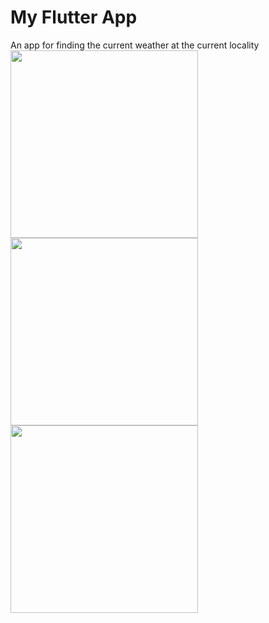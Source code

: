 # My Flutter App

An app for finding the current weather at the current locality
<img src="https://github.com/Abhishek-jaison/weather-app/assets/128037906/49562c8f-538e-40bd-814a-399d2cbcfad9" width="300">
<img src="https://github.com/Abhishek-jaison/weather-app/assets/128037906/dc811e7b-48b1-4da7-b331-4ec8da49015b" width="300">
<img src="https://github.com/Abhishek-jaison/weather-app/assets/128037906/cdf5bf2f-eff8-4b50-9eb0-4397af7737e9" width="300">
